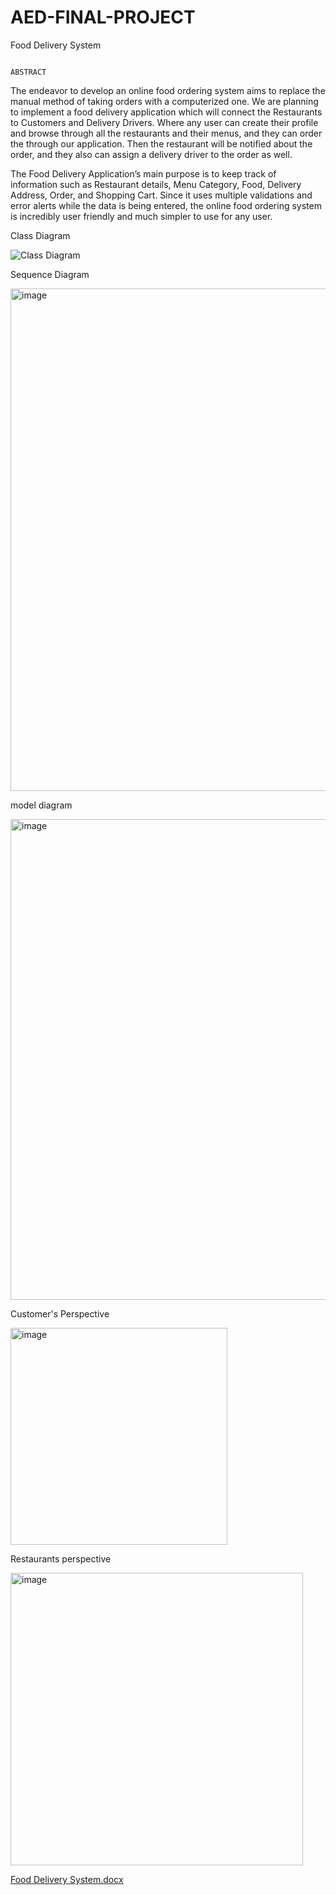 # AED-FINAL-PROJECT

 Food Delivery System

                                                                         ABSTRACT

The endeavor to develop an online food ordering system aims to replace the manual method of taking orders with a computerized one. We are planning to implement a food delivery application which will connect the Restaurants to Customers and Delivery Drivers. Where any user can create their profile and browse through all the restaurants and their menus, and they can order the through our application. Then the restaurant will be notified about the order, and they also can assign a delivery driver to the order as well.

The Food Delivery Application’s main purpose is to keep track of information such as Restaurant details, Menu Category, Food, Delivery Address, Order, and Shopping Cart. Since it uses multiple validations and error alerts while the data is being entered, the online food ordering system is incredibly user friendly and much simpler to use for any user.





Class Diagram

![Class Diagram](https://user-images.githubusercontent.com/114646880/206941508-61a66f76-784a-477b-8bde-0cca54135c2e.jpg)


Sequence Diagram

<img width="804" alt="image" src="https://user-images.githubusercontent.com/114646880/206941641-a746979d-ed94-46da-8ad9-ee03bfdf46cd.png">


model diagram

<img width="769" alt="image" src="https://user-images.githubusercontent.com/114646880/206941755-6e0fb06f-e35e-42a7-8f61-58de0ccd7e45.png">

Customer's Perspective

<img width="347" alt="image" src="https://user-images.githubusercontent.com/114646880/206941810-b491d818-d52a-4a6b-8146-890ca2d3471e.png">

Restaurants perspective

<img width="468" alt="image" src="https://user-images.githubusercontent.com/114646880/206941827-1e530868-6cb0-4b16-b5cd-dcefb3c2904a.png">


[Food Delivery System.docx](https://github.com/SriVenkataSatyaAkhilMalladi/AED-FINAL-PROJECT/files/10203838/Food.Delivery.System.docx)

